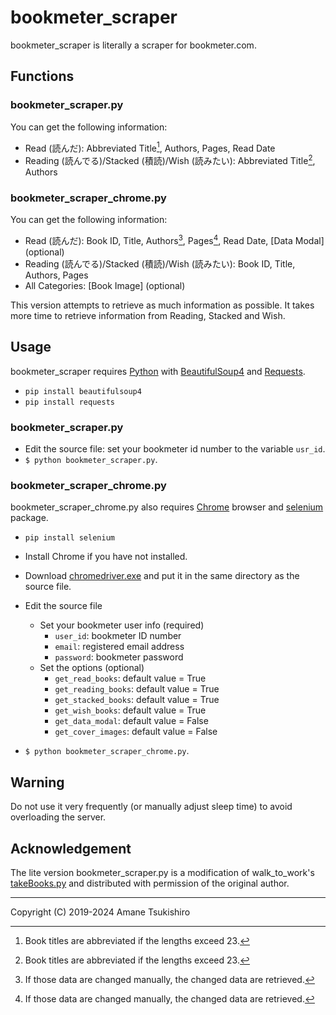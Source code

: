 # bookmeter_scraper
bookmeter_scraper is literally a scraper for bookmeter.com.

## Functions
### bookmeter_scraper.py
You can get the following information:
+ Read (読んだ): Abbreviated Title[^1], Authors, Pages, Read Date
+ Reading (読んでる)/Stacked (積読)/Wish (読みたい): Abbreviated Title[^1], Authors

[^1]: Book titles are abbreviated if the lengths exceed 23.

### bookmeter_scraper_chrome.py
You can get the following information:
+ Read (読んだ): Book ID, Title, Authors[^2], Pages[^2], Read Date, \[Data Modal\] (optional)
+ Reading (読んでる)/Stacked (積読)/Wish (読みたい): Book ID, Title, Authors, Pages
+ All Categories: \[Book Image\] (optional)

[^2]: If those data are changed manually, the changed data are retrieved.

This version attempts to retrieve as much information as possible.
It takes more time to retrieve information from Reading, Stacked and Wish.

## Usage
bookmeter_scraper requires [Python](https://www.python.org/) with [BeautifulSoup4](https://pypi.org/project/beautifulsoup4/) and [Requests](https://pypi.org/project/requests/).
+ `pip install beautifulsoup4`
+ `pip install requests`

### bookmeter_scraper.py
+ Edit the source file: set your bookmeter id number to the variable `usr_id`.
+ `$ python bookmeter_scraper.py`.

### bookmeter_scraper_chrome.py
bookmeter_scraper_chrome.py also requires [Chrome](https://www.google.com/intl/ja/chrome/) browser and [selenium](https://pypi.org/project/selenium/) package.
+ `pip install selenium`
+ Install Chrome if you have not installed.
+ Download [chromedriver.exe](http://chromedriver.chromium.org/downloads) and put it in the same directory as the source file.

+ Edit the source file
  + Set your bookmeter user info (required)
    + `user_id`: bookmeter ID number
    + `email`: registered email address
    + `password`: bookmeter password
  + Set the options (optional)
    + `get_read_books`: default value = True
    + `get_reading_books`: default value = True
    + `get_stacked_books`: default value = True
    + `get_wish_books`: default value = True
    + `get_data_modal`: default value = False
    + `get_cover_images`: default value = False
+ `$ python bookmeter_scraper_chrome.py`.

## Warning
Do not use it very frequently (or manually adjust sleep time) to avoid overloading the server.

## Acknowledgement
The lite version bookmeter_scraper.py is a modification of walk_to_work's [takeBooks.py](https://qiita.com/walk_to_work/items/6b0f3c6de25921a11d7b) and distributed with permission of the original author.

----------------------------------------------------------------

Copyright (C) 2019-2024 Amane Tsukishiro
